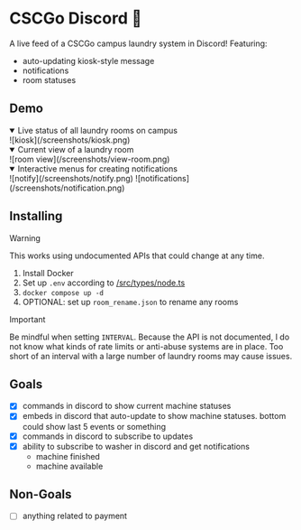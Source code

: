 # CSCGo Discord :tshirt:

A live feed of a CSCGo campus laundry system in Discord! Featuring:

- auto-updating kiosk-style message
- notifications
- room statuses

## Demo

<details open>
    <summary>Live status of all laundry rooms on campus</summary>
    ![kiosk](/screenshots/kiosk.png)
</details>

<details open>
    <summary>Current view of a laundry room</summary>
    ![room view](/screenshots/view-room.png)
</details>

<details open>
    <summary>Interactive menus for creating notifications</summary>
    ![notify](/screenshots/notify.png)
    ![notifications](/screenshots/notification.png)
</details>

## Installing

> [!WARNING]
> This works using undocumented APIs that could change at any time.

1. Install Docker
2. Set up `.env` according to [/src/types/node.ts](/src/types/node.ts)
3. `docker compose up -d`
4. OPTIONAL: set up `room_rename.json` to rename any rooms

> [!IMPORTANT]
> Be mindful when setting `INTERVAL`. Because the API is not documented, I do not know what kinds of rate limits or anti-abuse systems are in place. Too short of an interval with a large number of laundry rooms may cause issues.

## Goals

- [x] commands in discord to show current machine statuses
- [x] embeds in discord that auto-update to show machine statuses. bottom could show last 5 events or something
- [x] commands in discord to subscribe to updates
- [x] ability to subscribe to washer in discord and get notifications
    - machine finished
    - machine available

## Non-Goals
- [ ] anything related to payment

